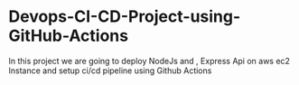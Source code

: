 # Devops-CI-CD-Project-using-GitHub-Actions
In this project we are going to deploy NodeJs and , Express Api on aws ec2 Instance and setup ci/cd pipeline using Github Actions
